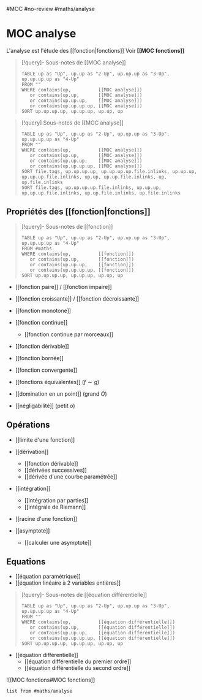#MOC #no-review #maths/analyse
# MOC analyse
L'analyse est l'étude des [[fonction|fonctions]]
Voir **[[MOC fonctions]]** 

> [!query]- Sous-notes de [[MOC analyse]]
> ```dataview
> TABLE up as "Up", up.up as "2-Up", up.up.up as "3-Up", up.up.up.up as "4-Up"
> FROM ""
> WHERE contains(up,          [[MOC analyse]])
>    or contains(up.up,       [[MOC analyse]])
>    or contains(up.up.up,    [[MOC analyse]])
>    or contains(up.up.up.up, [[MOC analyse]])
> SORT up.up.up.up, up.up.up, up.up, up
> ```


> [!query] Sous-notes de [[MOC analyse]]
> ```dataview
> TABLE up as "Up", up.up as "2-Up", up.up.up as "3-Up", up.up.up.up as "4-Up"
> FROM ""
> WHERE contains(up,          [[MOC analyse]])
>    or contains(up.up,       [[MOC analyse]])
>    or contains(up.up.up,    [[MOC analyse]])
>    or contains(up.up.up.up, [[MOC analyse]])
> SORT file.tags, up.up.up.up, up.up.up.up.file.inlinks, up.up.up, up.up.up.file.inlinks, up.up, up.up.file.inlinks, up, up.file.inlinks
> SORT file.tags, up.up.up.up.file.inlinks, up.up.up, up.up.up.file.inlinks, up.up.file.inlinks, up.file.inlinks
> ```

## Propriétés des [[fonction|fonctions]]
> [!query]- Sous-notes de [[fonction]]
> ```dataview
> TABLE up as "Up", up.up as "2-Up", up.up.up as "3-Up", up.up.up.up as "4-Up"
> FROM #maths
> WHERE contains(up,          [[fonction]])
>    or contains(up.up,       [[fonction]])
>    or contains(up.up.up,    [[fonction]])
>    or contains(up.up.up.up, [[fonction]])
> SORT up.up.up.up, up.up.up, up.up, up
> ```

 - [[fonction paire]] / [[fonction impaire]]
 - [[fonction croissante]] / [[fonction décroissante]]
 - [[fonction monotone]]
 
 - [[fonction continue]]
     - [[fonction continue par morceaux]]
 - [[fonction dérivable]]
 - [[fonction bornée]]
 - [[fonction convergente]]

 - [[fonctions équivalentes]] ($f \sim g$)
 - [[domination en un point]] (grand $O$)
 - [[négligabilité]] (petit $o$)


## Opérations
 - [[limite d'une fonction]]
 - [[dérivation]]
     - [[fonction dérivable]]
     - [[dérivées successives]]
     - [[dérivée d'une courbe paramétrée]]
 - [[intégration]]
     - [[intégration par parties]]
     - [[intégrale de Riemann]]
 
 - [[racine d'une fonction]]

 - [[asymptote]]
     - [[calculer une asymptote]]

## Equations


 - [[équation paramétrique]]
 - [[équation linéaire à 2 variables entières]]
 
> [!query]- Sous-notes de [[équation différentielle]]
> ```dataview
> TABLE up as "Up", up.up as "2-Up", up.up.up as "3-Up", up.up.up.up as "4-Up"
> FROM ""
> WHERE contains(up,          [[équation différentielle]])
>    or contains(up.up,       [[équation différentielle]])
>    or contains(up.up.up,    [[équation différentielle]])
>    or contains(up.up.up.up, [[équation différentielle]])
> SORT up.up.up.up, up.up.up, up.up, up
> ```

 - [[équation différentielle]]
     - [[équation différentielle du premier ordre]]
     - [[équation différentielle du second ordre]]


![[MOC fonctions#MOC fonctions]]


```dataview
list from #maths/analyse 

```

